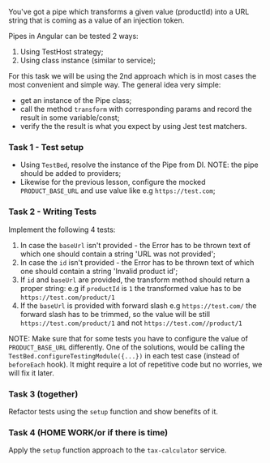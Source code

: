 You've got a pipe which transforms a given value (productId) into a URL string that is coming as a value of an injection token.

Pipes in Angular can be tested 2 ways:

1. Using TestHost strategy;
2. Using class instance (similar to service);

For this task we will be using the 2nd approach which is in most cases the most convenient and simple way. The general idea very simple:

- get an instance of the Pipe class;
- call the method `transform` with corresponding params and record the result in some variable/const;
- verify the the result is what you expect by using Jest test matchers.

### Task 1 - Test setup

- Using `TestBed`, resolve the instance of the Pipe from DI. NOTE: the pipe should be added to providers;
- Likewise for the previous lesson, configure the mocked `PRODUCT_BASE_URL` and use value like e.g `https://test.com`;

### Task 2 - Writing Tests

Implement the following 4 tests:

1. In case the `baseUrl` isn't provided - the Error has to be thrown text of which one should contain a string 'URL was not provided';
2. In case the `id` isn't provided - the Error has to be thrown text of which one should contain a string 'Invalid product id';
3. If `id` and `baseUrl` are provided, the transform method should return
   a proper string: e.g if `productId` is `1` the transformed value has to be `https://test.com/product/1`
4. If the `baseUrl` is provided with forward slash e.g `https://test.com/` the forward slash has to be trimmed, so the value will be still `https://test.com/product/1` and not `https://test.com//product/1`

NOTE: Make sure that for some tests you have to configure the value of `PRODUCT_BASE_URL` differently. One of the solutions, would be calling the `TestBed.configureTestingModule({...})` in each test case (instead of `beforeEach` hook). It might require a lot of repetitive code but no worries, we will fix it later.

### Task 3 (together)

Refactor tests using the `setup` function and show benefits of it.

### Task 4 (HOME WORK/or if there is time)

Apply the `setup` function approach to the `tax-calculator` service.
